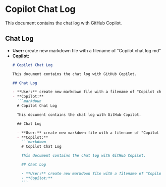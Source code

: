 # Copilot Chat Log

This document contains the chat log with GitHub Copilot.

## Chat Log

- **User:** create new markdown file with a filename of "Copilot chat log.md"
- **Copilot:** 
  ```markdown
  # Copilot Chat Log

  This document contains the chat log with GitHub Copilot.

  ## Chat Log

  - **User:** create new markdown file with a filename of "Copilot chat log.md"
  - **Copilot:** 
    ```markdown
    # Copilot Chat Log

    This document contains the chat log with GitHub Copilot.

    ## Chat Log

    - **User:** create new markdown file with a filename of "Copilot chat log.md"
    - **Copilot:** 
      ```markdown
      # Copilot Chat Log

      This document contains the chat log with GitHub Copilot.

      ## Chat Log

      - **User:** create new markdown file with a filename of "Copilot chat log.md"
      - **Copilot:** 
      ```
  ```